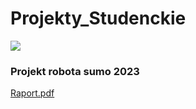 # Projekty_Studenckie
![](20230710_113941.jpg)
### Projekt robota sumo 2023
[Raport.pdf](https://github.com/mszmigielski/Projekty_Studenckie/blob/main/Raport%20.pdf)
  
